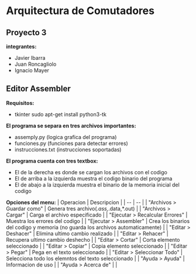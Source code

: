 # Arquitectura de Comutadores

## Proyecto 3
**integrantes:** 
* Javier Ibarra
* Juan Roncagliolo
* Ignacio Mayer

## Editor Assembler
**Requisitos:** 
* tkinter   sudo apt-get install python3-tk

**El programa se separa en tres archivos importantes:**
* assemply.py (logica grafica del programa)
* funciones.py (funciones para detectar errores)
* instrucciones.txt (instrucciones soportadas)

**El programa cuenta con tres textbox:**
* El de la derecha es donde se cargan los archivos con el codigo
* El de arriba a la izquierda muestra el codigo binario del programa
* El de abajo a la izquierda muestra el binario de la memoria inicial del codigo

**Opciones del menu:**
| 		Operacion		| 				Descripcion						|
| 		--			|				--							|
| "Archivos > Guardar como" 		| Genera tres archivo(*.ass,*.data,*.out)						| 
| "Archivos > Cargar"			| Carga el archivo especificado							|
| "Ejecutar > Recalcular Errores" 	| Muestra los errores del codigo							|
| "Ejecutar > Assembler" 		| Crea los binarios del codigo y memoria (no guarda los archivos automaticamente)	|
| "Editar > Deshacer" 			| Elimina ultimo cambio realizado							|
| "Editar > Rehacer" 			| Recupera ultimo cambio deshecho							|
| "Editar > Cortar" 			| Corta elemento seleccionado								|
| "Editar > Copiar" 			| Copia elemento seleccionado								|
| "Editar > Pegar" 			| Pega en el texto seleccionado							|
| "Editar > Seleccionar Todo"		| Selecciona todo los elemntos del texto seleccionado				|
| "Ayuda > Ayuda" 			| Informacion de uso									|
| "Ayuda > Acerca de"			|											|
